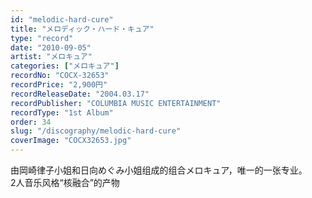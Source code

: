 ```yaml
---
id: "melodic-hard-cure"
title: "メロディック・ハード・キュア"
type: "record"
date: "2010-09-05"
artist: "メロキュア"
categories: ["メロキュア"]
recordNo: "COCX-32653"
recordPrice: "2,900円"
recordReleaseDate: "2004.03.17"
recordPublisher: "COLUMBIA MUSIC ENTERTAINMENT"
recordType: "1st Album"
order: 34
slug: "/discography/melodic-hard-cure"
coverImage: "COCX32653.jpg"
---
```


由岡崎律子小姐和日向めぐみ小姐组成的组合メロキュア，唯一的一张专业。  
2人音乐风格“核融合”的产物
